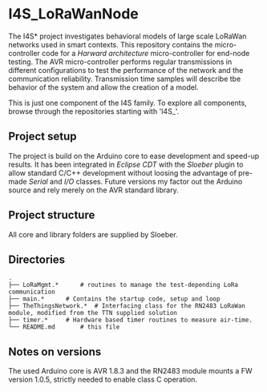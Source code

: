 # I4S_LoRaWanNode

The I4S* project investigates behavioral models of large scale LoRaWan networks used in smart contexts. This repository contains the micro-controller code for a _Harward architecture_ micro-controller for end-node testing. The AVR micro-controller performs regular transmissions in different configurations to test the performance of the network and the communication reliability. Transmission time samples will describe tbe behavior of the system and allow the creation of a model.

This is just one component of the I4S family. To explore all components, browse through the repositories starting with 'I4S_'.

## Project setup

The project is build on the Arduino core to ease development and speed-up results. It has been integrated in *Eclipse CDT* with the *Sloeber* plugin to allow standard C/C++ development without loosing the advantage of pre-made _Serial_ and _I/O_ classes. Future versions my factor out the Arduino source and rely merely on the AVR standard library. 

## Project structure

All core and library folders are supplied by Sloeber. 

## Directories

    .
    ├── LoRaMgmt.*		# routines to manage the test-depending LoRa communication
    ├── main.*		# Contains the startup code, setup and loop
    ├── TheThingsNetwork.*	# Interfacing class for the RN2483 LoRaWan module, modified from the TTN supplied solution
    ├── timer.*		# Hardware based timer routines to measure air-time.
    └── README.md		# this file
    
## Notes on versions

The used Arduino core is AVR 1.8.3 and the RN2483 module mounts a FW version 1.0.5, strictly needed to enable class C operation.
